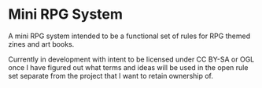 # Mini RPG System
A mini RPG system intended to be a functional set of rules for RPG themed zines and art books. 

Currently in development with intent to be licensed under CC BY-SA or OGL once I have figured out what terms and ideas will be used in the open rule set separate from the project that I want to retain ownership of.  